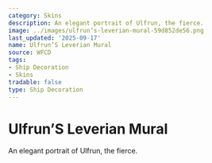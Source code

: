 ```yaml
---
category: Skins
description: An elegant portrait of Ulfrun, the fierce.
image: ../images/ulfrun’s-leverian-mural-59d852de56.png
last_updated: '2025-09-17'
name: Ulfrun’S Leverian Mural
source: WFCD
tags:
- Ship Decoration
- Skins
tradable: false
type: Ship Decoration
---
```


# Ulfrun’S Leverian Mural

An elegant portrait of Ulfrun, the fierce.

